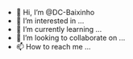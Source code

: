 - 👋 Hi, I’m @DC-Baixinho
- 👀 I’m interested in ...
- 🌱 I’m currently learning ...
- 💞️ I’m looking to collaborate on ...
- 📫 How to reach me ...

<!---
DC-Baixinho/DC-Baixinho is a ✨ special ✨ repository because its `README.md` (this file) appears on your GitHub profile.
You can click the Preview link to take a look at your changes.
--->
